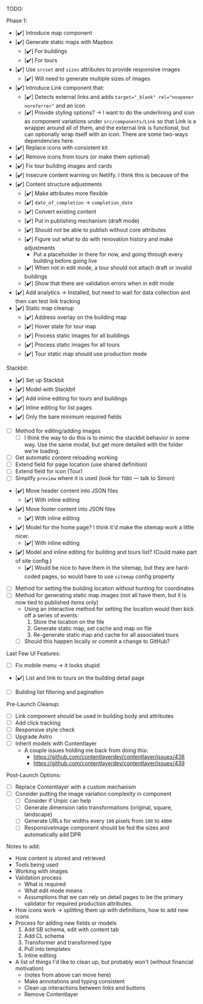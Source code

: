 TODO:

Phase 1:

- [✔️] Introduce map component
- [✔️] Generate static maps with Mapbox
  - [✔️] For buildings
  - [✔️] For tours
- [✔️] Use `srcset` and `sizes` attributes to provide responsive images
  - [✔️] Will need to generate multiple sizes of images
- [✔️] Introduce Link component that:
  - [✔️] Detects external links and adds `target="_blank" rel="noopener noreferrer"` and an icon
  - [✔️] Provide styling options? -> I want to do the underlining and icon as component variations under `src/components/Link` so that Link is a wrapper around all of them, and the external link is functional, but can optionally wrap itself with an icon. There are some two-ways dependencies here.
- [✔️] Replace icons with consistent kit
- [✔️] Remove icons from tours (or make them optional)
- [✔️] Fix tour building images and cards
- [✔️] Insecure content warning on Netlify. I think this is because of the
- [✔️] Content structure adjustments
  - [✔️] Make attributes more flexible
  - [✔️] `date_of_completion` -> `completion_date`
  - [✔️] Convert existing content
  - [✔️] Put in publishing mechanism (draft mode)
  - [✔️] Should not be able to publish without core attributes
  - [✔️] Figure out what to do with renovation history and make adjustments
    - Put a placeholder in there for now, and going through every building before going live
  - [✔️] When not in edit mode, a tour should not attach draft or invalid buildings
  - [✔️] Show that there are validation errors when in edit mode
- [✔️] Add analytics -> Installed, but need to wait for data collection and then
  can test link tracking
- [✔️] Static map cleanup
  - [✔️] Address overlay on the building map
  - [✔️] Hover state for tour map
  - [✔️] Process static images for all buildings
  - [✔️] Process static images for all tours
  - [✔️] Tour static map should use production mode

Stackbit:

- [✔️] Set up Stackbit
- [✔️] Model with Stackbit
- [✔️] Add inline editing for tours and buildings
- [✔️] Inline editing for list pages
- [✔️] Only the bare minimum required fields
- [ ] Method for editing/adding images
  - [ ] I think the way to do this is to mimic the stackbit behavior in some way. Use the same modal, but get more detailed with the folder we're loading.
- [ ] Get automatic content reloading working
- [ ] Extend field for page location (use shared definition)
- [ ] Extend field for icon (Tour)
- [ ] Simplify `preview` where it is used (look for `TODO` — talk to Simon)
- [✔️] Move header content into JSON files
  - [✔️] With inline editing
- [✔️] Move footer content into JSON files
  - [✔️] With inline editing
- [✔️] Model for the home page? I think it'd make the sitemap work a little nicer.
  - [✔️] With inline editing
- [✔️] Model and inline editing for building and tours list? (Could make part of site config.)
  - [✔️] Would be nice to have them in the sitemap, but they are hard-coded pages, so would have to use `sitemap` config property
- [ ] Method for setting the building location without hunting for coordinates
- [ ] Method for generating static map images (not all have them, but it is now tied to published items only)
  - Using an interactive method for setting the location would then kick off a series of events:
    1. Store the location on the file
    2. Generate static map, set cache and map on file
    3. Re-generate static map and cache for all associated tours
  - [ ] Should this happen locally or commit a change to GitHub?

Last Few UI Features:

- [ ] Fix mobile menu -> it looks stupid
- [✔️] List and link to tours on the building detail page
- [ ] Building list filtering and pagination

Pre-Launch Cleanup:

- [ ] Link component should be used in building body and attributes
- [ ] Add click tracking
- [ ] Responsive style check
- [ ] Upgrade Astro
- [ ] Inherit models with Contentlayer
  - A couple issues holding me back from doing this:
    - https://github.com/contentlayerdev/contentlayer/issues/438
    - https://github.com/contentlayerdev/contentlayer/issues/439

Post-Launch Options:

- [ ] Replace Contentlayer with a custom mechanism
- [ ] Consider putting the image variation complexity in component
  - [ ] Consider if Unpic can help
  - [ ] Generate dimension ratio transformations (original, square, landscape)
  - [ ] Generate URLs for widths every `100` pixels from `100` to `4000`
  - [ ] ResponsiveImage component should be fed the sizes and automatically add DPR

Notes to add:

- How content is stored and retrieved
- Tools being used
- Working with images
- Validation process
  - What is required
  - What edit mode means
  - Assumptions that we can rely on detail pages to be the primary validator for required production attributes.
- How icons work -> splitting them up with definitions, how to add new icons
- Process for adding new fields or models
  1. Add SB schema, edit with content tab
  2. Add CL schema
  3. Transformer and transformed type
  4. Pull into templates
  5. Inline editing
- A list of things I'd like to clean up, but probably won't (without financial motivation)
  - (notes from above can move here)
  - Make annotations and typing consistent
  - Clean up interactions between links and buttons
  - Remove Contentlayer
